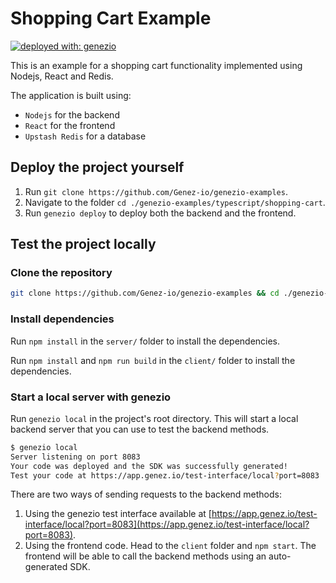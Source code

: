 # Shopping Cart Example

<div>

[![deployed with: genezio](https://img.shields.io/badge/deployed_with-genezio-6742c1.svg?labelColor=62C353&style=flat)](https://github.com/genez-io/genezio)

</div>

This is an example for a shopping cart functionality implemented using Nodejs, React and Redis.

The application is built using:
 * `Nodejs` for the backend
 * `React` for the frontend
 * `Upstash Redis` for a database


## Deploy the project yourself

1. Run `git clone https://github.com/Genez-io/genezio-examples`.
2. Navigate to the folder `cd ./genezio-examples/typescript/shopping-cart`.
3. Run `genezio deploy` to deploy both the backend and the frontend.

## Test the project locally

### Clone the repository

```bash
git clone https://github.com/Genez-io/genezio-examples && cd ./genezio-examples/typescript/shopping-cart
```

### Install dependencies

Run `npm install` in the `server/` folder to install the dependencies.

Run `npm install` and `npm run build` in the `client/` folder to install the dependencies.

### Start a local server with genezio

Run `genezio local` in the project's root directory. This will start a local backend server that you can use to test the backend methods.
```bash
$ genezio local
Server listening on port 8083
Your code was deployed and the SDK was successfully generated!
Test your code at https://app.genez.io/test-interface/local?port=8083
```

There are two ways of sending requests to the backend methods:
1. Using the genezio test interface available at [https://app.genez.io/test-interface/local?port=8083](https://app.genez.io/test-interface/local?port=8083).
2. Using the frontend code. Head to the `client` folder and `npm start`. The frontend will be able to call the backend methods using an auto-generated SDK.
